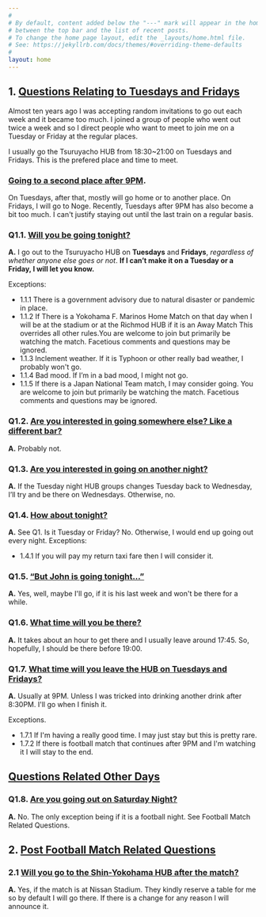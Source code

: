 ```yaml
---
#
# By default, content added below the "---" mark will appear in the home page
# between the top bar and the list of recent posts.
# To change the home page layout, edit the _layouts/home.html file.
# See: https://jekyllrb.com/docs/themes/#overriding-theme-defaults
#
layout: home
---
```


## 1. [Questions Relating to Tuesdays and Fridays](#tuesdays_and_fridays)

Almost ten years ago I was accepting random invitations to go out each week and it became too much. I joined a group of people who went out twice a week and so I direct people who want to meet to join me on a Tuesday or Friday at the regular places.

I usually go the Tsuruyacho HUB from 18:30~21:00 on Tuesdays and Fridays. This is the prefered place and time to meet. 

### [Going to a second place after 9PM](#second_bar).

On Tuesdays, after that, mostly will go home or to another place. On Fridays, I will go to Noge. Recently, Tuesdays after 9PM has also become a bit too much. I can't justify staying out until the last train on a regular basis. 

### Q1.1. [Will you be going tonight?](#going_tonight)
**A.** I go out to the Tsuruyacho HUB on **Tuesdays** and **Fridays**, *regardless of whether anyone else goes or not*. **If I can’t make it on a Tuesday or a Friday, I will let you know.**

Exceptions:  
* 1.1.1 There is a government advisory due to natural disaster or pandemic in place.
* 1.1.2 If There is a Yokohama F. Marinos Home Match on that day when I will be at the stadium or at the Richmod HUB if it is an Away Match This overrides all other rules.You are welcome to join but primarily be watching the match. Facetious comments and questions may be ignored.  
* 1.1.3 Inclement weather. If it is Typhoon or other really bad weather, I probably won't go.
* 1.1.4 Bad mood. If I’m in a bad mood, I might not go.
* 1.1.5 If there is a Japan National Team match, I may consider going. You are welcome to join but primarily be watching the match. Facetious comments and questions may be ignored.  


### Q1.2. [Are you interested in going somewhere else? Like a different bar?](#different_bar)
**A.** Probably not.

### Q1.3. [Are you interested in going on another night?](#different_night)
**A.** If the Tuesday night HUB groups changes Tuesday back to Wednesday, I’ll try and be there on Wednesdays. Otherwise, no.

### Q1.4. [How about tonight?](#random_night)
**A.** See Q1. Is it Tuesday or Friday? No. Otherwise, I would end up going out every night. 
Exceptions:
* 1.4.1 If you will pay my return taxi fare then I will consider it. 

### Q1.5. [“But John is going tonight…”](#but_john)
**A.** Yes, well, maybe I'll go, if it is his last week and won't be there for a while.

### Q1.6. [What time will you be there?](#what_time)
**A.** It takes about an hour to get there and I usually leave around 17:45. So, hopefully, I should be there before 19:00.

### Q1.7. [What time will you leave the HUB on Tuesdays and Fridays?](#when_leave)
**A.** Usually at 9PM. Unless I was tricked into drinking another drink after 8:30PM. I'll go when I finish it.

Exceptions.
* 1.7.1 If I'm having a really good time. I may just stay but this is pretty rare.
* 1.7.2 If there is football match that continues after 9PM and I'm watching it I will stay to the end.

## [Questions Related Other Days](#other_days)

### Q1.8. [Are you going out on Saturday Night?](#saturday_night)
**A.** No. The only exception being if it is a football night. See Football Match Related Questions.

## 2. [Post Football Match Related Questions](#after_match)

### 2.1 [Will you go to the Shin-Yokohama HUB after the match?](#shin_yoko)
**A.** Yes, if the match is at Nissan Stadium. They kindly reserve a table for me so by default I will go there. If there is a change for any reason I will announce it.
